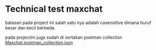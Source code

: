 # Technical test maxchat

batasan pada project ini salah satu nya adalah casensitive dimana huruf besar dan kecil berbeda.

pada projectini juga sudah di sertakan postman collection [Maxchat.postman_collection.json](Maxchat.postman_collection.json)